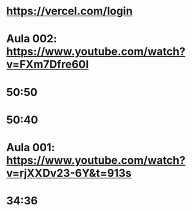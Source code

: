 

# https://vercel.com/login


# Aula 002: https://www.youtube.com/watch?v=FXm7Dfre60I
# 50:50
# 50:40

# Aula 001: https://www.youtube.com/watch?v=rjXXDv23-6Y&t=913s
# 34:36